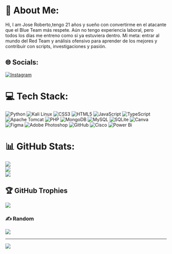  # 💫 About Me:
Hi, I am Jose Roberto,tengo 21 años y sueño con convertirme en el atacante que el Blue Team más respete.
Aún no tengo experiencia laboral, pero todos los días me entreno como si ya estuviera dentro.
Mi meta: entrar al mundo del Red Team y análisis ofensivo para aprender de los mejores y contribuir con scripts, investigaciones y pasión.


## 🌐 Socials:
[![Instagram](https://img.shields.io/badge/Instagram-%23E4405F.svg?logo=Instagram&logoColor=white)](https://instagram.com/robert_llatas) 

# 💻 Tech Stack:
![Python](https://img.shields.io/badge/python-3670A0?style=for-the-badge&logo=python&logoColor=ffdd54)
![Kali Linux](https://img.shields.io/badge/Kali_Linux-557C94?style=for-the-badge&logo=kali-linux&logoColor=white)  ![CSS3](https://img.shields.io/badge/css3-%231572B6.svg?style=for-the-badge&logo=css3&logoColor=white)
![HTML5](https://img.shields.io/badge/html5-%23E34F26.svg?style=for-the-badge&logo=html5&logoColor=white ) ![JavaScript](https://img.shields.io/badge/javascript-%23323330.svg?style=for-the-badge&logo=javascript&logoColor=%23F7DF1E ) ![TypeScript](https://img.shields.io/badge/typescript-%23007ACC.svg?style=for-the-badge&logo=typescript&logoColor=white ) ![Apache Tomcat](https://img.shields.io/badge/apache_tomcat-F8DC75?style=for-the-badge&logo=apache-tomcat&logoColor=black)
![PHP](https://img.shields.io/badge/php-777BB4?style=for-the-badge&logo=php&logoColor=white) ![MongoDB](https://img.shields.io/badge/MongoDB-%234ea94b.svg?style=for-the-badge&logo=mongodb&logoColor=white ) ![MySQL](https://img.shields.io/badge/mysql-4479A1.svg?style=for-the-badge&logo=mysql&logoColor=white ) ![SQLite](https://img.shields.io/badge/sqlite-%2307405e.svg?style=for-the-badge&logo=sqlite&logoColor=white ) ![Canva](https://img.shields.io/badge/Canva-%2300C4CC.svg?style=for-the-badge&logo=Canva&logoColor=white ) ![Figma](https://img.shields.io/badge/figma-%23F24E1E.svg?style=for-the-badge&logo=figma&logoColor=white ) ![Adobe Photoshop](https://img.shields.io/badge/adobe%20photoshop-%2331A8FF.svg?style=for-the-badge&logo=adobe%20photoshop&logoColor=white ) ![GitHub](https://img.shields.io/badge/github-%23121011.svg?style=for-the-badge&logo=github&logoColor=white ) ![Cisco](https://img.shields.io/badge/cisco-%23049fd9.svg?style=for-the-badge&logo=cisco&logoColor=black ) ![Power Bi](https://img.shields.io/badge/power_bi-F2C811?style=for-the-badge&logo=powerbi&logoColor=black )

# 📊 GitHub Stats:
![](https://github-readme-stats.vercel.app/api?username=ShadowCoder&theme=radical&hide_border=false&include_all_commits=false&count_private=false)<br/>
![](https://github-readme-streak-stats.herokuapp.com/?user=ShadowCoder&theme=radical&hide_border=false)<br/>
![](https://github-readme-stats.vercel.app/api/top-langs/?username=ShadowCoder&theme=radical&hide_border=false&include_all_commits=false&count_private=false&layout=compact&langs_count=10)<br/>
## 🏆 GitHub Trophies
![](https://github-profile-trophy.vercel.app/?username=ShadowCoder&theme=tokyonight&no-frame=false&no-bg=true&margin-w=4)

### ✍️ Random 
![](https://quotes-github-readme.vercel.app/api?type=horizontal&theme=merko&author=python)



---
[![](https://visitcount.itsvg.in/api?id=ShadowCoder&icon=0&color=0)](https://visitcount.itsvg.in)



